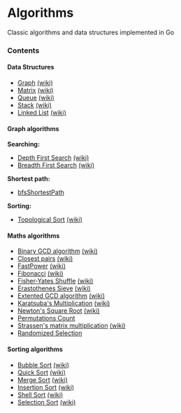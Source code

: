 # Algorithms

Classic algorithms and data structures implemented in Go

### Contents

#### Data Structures

* [Graph](https://github.com/arnauddri/algorithms/tree/master/data-structures/graph) [(wiki)](http://en.wikipedia.org/wiki/Graph_%28abstract_data_type)
* [Matrix](https://github.com/arnauddri/algorithms/tree/master/data-structures/matrix) [(wiki)](http://en.wikipedia.org/wiki/Matrix_(mathematics))
* [Queue](https://github.com/arnauddri/algorithms/tree/master/data-structures/queue) [(wiki)](http://en.wikipedia.org/wiki/Queue_%28abstract_data_type%29)
* [Stack](https://github.com/arnauddri/algorithms/tree/master/data-structures/stack) [(wiki)](http://en.wikipedia.org/wiki/Stack_%28abstract_data_type%29)
* [Linked List](https://github.com/arnauddri/algorithms/tree/master/data-structures/linked-list) [(wiki)](http://en.wikipedia.org/wiki/Linked_list)

#### Graph algorithms

**Searching:**
* [Depth First Search](https://github.com/arnauddri/algorithms/tree/master/algorithms/graphs/dfs) [(wiki)](http://en.wikipedia.org/wiki/Depth-first_search)
* [Breadth First Search](https://github.com/arnauddri/algorithms/tree/master/algorithms/graphs/bfs) [(wiki)](http://en.wikipedia.org/wiki/Breadth-first_search)

**Shortest path:**
* [bfsShortestPath](https://github.com/arnauddri/algorithms/tree/master/algorithms/graphs/bfs-shortest-path)

**Sorting:**
* [Topological Sort](https://github.com/arnauddri/algorithms/tree/master/algorithms/graphs/topological-sort) [(wiki)](http://en.wikipedia.org/wiki/Topological_sorting)



#### Maths algorithms

* [Binary GCD algorithm](https://github.com/arnauddri/algorithms/tree/master/algorithms/maths/stein) [(wiki)](https://en.wikipedia.org/wiki/Binary_GCD_algorithm)
* [Closest pairs](https://github.com/arnauddri/algorithms/tree/master/algorithms/maths/closest-pair) [(wiki)](http://en.wikipedia.org/wiki/Closest_pair_of_points_problem)
* [FastPower](https://github.com/arnauddri/algorithms/tree/master/algorithms/maths/fast-power) [(wiki)](http://en.wikipedia.org/wiki/Exponentiation_by_squaring)
* [Fibonacci](https://github.com/arnauddri/algorithms/tree/master/algorithms/maths/fibonacci) [(wiki)](http://en.wikipedia.org/wiki/Fibonacci_number)
* [Fisher-Yates Shuffle](https://github.com/arnauddri/algorithms/tree/master/algorithms/maths/fisher-yates) [(wiki)](http://en.wikipedia.org/wiki/Fisher%E2%80%93Yates_shuffle)
* [Erastothenes Sieve](https://github.com/arnauddri/algorithms/tree/master/algorithms/maths/eratosthenes-sieve) [(wiki)](https://en.wikipedia.org/wiki/Sieve_of_Eratosthenes)
* [Extented GCD algorithm](https://github.com/arnauddri/algorithms/tree/master/algorithms/maths/euclide) [(wiki)](http://en.wikipedia.org/wiki/Extended_Euclidean_algorithm)
* [Karatsuba's Multiplication](https://github.com/arnauddri/algorithms/tree/master/algorithms/maths/karatsuba) [(wiki)](http://en.wikipedia.org/wiki/Karatsuba_algorithm)
* [Newton's Square Root](https://github.com/arnauddri/algorithms/tree/master/algorithms/maths/newton-sqrt) [(wiki)](http://en.wikipedia.org/wiki/Newton%27s_method)
* [Permutations Count](https://github.com/arnauddri/algorithms/tree/master/algorithms/maths/permutations-count)
* [Strassen's matrix multiplication](https://github.com/arnauddri/algorithms/tree/master/algorithms/maths/strassen) [(wiki)](http://en.wikipedia.org/wiki/Strassen_algorithm)
* [Randomized Selection](https://github.com/arnauddri/algorithms/tree/master/algorithms/maths/RSelect)

#### Sorting algorithms

* [Bubble Sort](https://github.com/arnauddri/algorithms/tree/master/algorithms/sorting/bubble-sort) [(wiki)](http://en.wikipedia.org/wiki/Bubble_sort)
* [Quick Sort](https://github.com/arnauddri/algorithms/tree/master/algorithms/sorting/quick-sort) [(wiki)](http://en.wikipedia.org/wiki/Quicksort)
* [Merge Sort](https://github.com/arnauddri/algorithms/tree/master/algorithms/sorting/merge-sort) [(wiki)](http://en.wikipedia.org/wiki/Merge_sort)
* [Insertion Sort](https://github.com/arnauddri/algorithms/tree/master/algorithms/sorting/insertion-sort) [(wiki)](http://en.wikipedia.org/wiki/Insertion_sort)
* [Shell Sort](https://github.com/arnauddri/algorithms/tree/master/algorithms/sorting/shell-sort) [(wiki)](http://en.wikipedia.org/wiki/Shellsort)
* [Selection Sort](https://github.com/arnauddri/algorithms/tree/master/algorithms/sorting/selection-sort) [(wiki)](http://en.wikipedia.org/wiki/Selection_sort)
